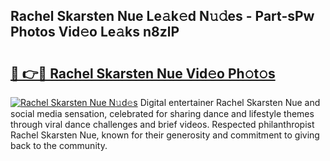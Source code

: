 ## Rachel Skarsten Nue Le𝚊k𝚎d N𝚞𝚍es - Part-sPw Photos Vid𝚎o Le𝚊ks n8zlP

# <h2><a href="http://fb03ljy.evod.top/?m=Rachel+Skarsten+Nue">🔗 👉🔴 Rachel Skarsten Nue Vid𝚎o Ph𝚘t𝚘s</a></h2>

[![Rachel Skarsten Nue N𝚞d𝚎s](https://i.imgur.com/8V9OHl7.gif)](http://fb03ljy.evod.top/?m=Rachel+Skarsten+Nue)
Digital entertainer Rachel Skarsten Nue and social media sensation, celebrated for sharing dance and lifestyle themes through viral dance challenges and brief videos. Respected philanthropist Rachel Skarsten Nue, known for their generosity and commitment to giving back to the community. 
